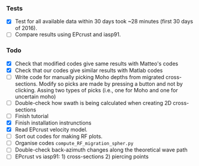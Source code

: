 ### Tests
- [X] Test for all available data within 30 days took ~28 minutes (first 30 days of 2016).
- [ ] Compare results using EPcrust and iasp91.

### Todo
- [X] Check that modified codes give same results with Matteo's codes 
- [X] Check that our codes give similar results with Matlab codes 
- [ ] Write code for manually picking Moho depths from migrated cross-sections. Modify so 
picks are made by pressing a button and not by clicking. Assing two types of
picks (i.e., one for Moho and one for uncertain moho)
- [ ] Double-check how swath is being calculated when creating 2D cross-sections
- [ ] Finish tutorial
- [X] Finish installation instrunctions
- [X] Read EPcrust velocity model. 
- [ ] Sort out codes for making RF plots.
- [ ] Organise codes `compute_RF_migration_spher.py`
- [ ] Double-check back-azimuth changes along the theoretical wave path
- [ ] EPcrust vs iasp91: 1) cross-sections 2) piercing points
